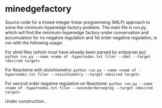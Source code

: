# minedgefactory
Source code for a mixed-integer linear programming (MILP) approach to solve the minimum-hyperedge factory problem.
The main file is run.py, which will find the minimum-hyperedge factory under conservation and accumulation for no negative regulation and 1st order negative regulation, is run with the following usage:

For sbml files (which must have already been parsed by xmlparser.py):
`python run.py --name <name of -hypernodes.txt file> --sbml --target <desired target>`

For Reactome with stoichiometry:
`python run.py --name <name of -hypernodes.txt file> --stoichiometry --target <desired target>`

For second order negative regulation on Reactome:
`python run.py --name <name of -hypernodes.txt file> --secondordernegreg --target <desired target>`

Under construction...
